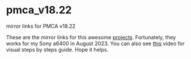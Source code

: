 # pmca_v18.22
mirror links for PMCA v18.22

These are the mirror links for this awesome [projects](https://github.com/ma1co/Sony-PMCA-RE).
Fortunately, they works for my Sony a6400 in August 2023.
You can also see [this](https://youtu.be/BJhheKXs39A) video for visual steps by steps guide.
Hope it helps.

